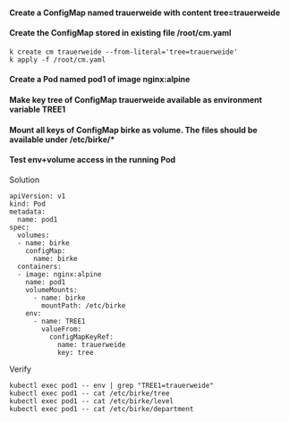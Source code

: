 #### Create a ConfigMap named trauerweide with content tree=trauerweide
#### Create the ConfigMap stored in existing file /root/cm.yaml
```
k create cm trauerweide --from-literal='tree=trauerweide'
k apply -f /root/cm.yaml
```
#### Create a Pod named pod1 of image nginx:alpine
#### Make key tree of ConfigMap trauerweide available as environment variable TREE1
#### Mount all keys of ConfigMap birke as volume. The files should be available under /etc/birke/*
#### Test env+volume access in the running Pod


Solution
```
apiVersion: v1
kind: Pod
metadata:
  name: pod1
spec:
  volumes:
  - name: birke
    configMap:
      name: birke
  containers:
  - image: nginx:alpine
    name: pod1
    volumeMounts:
      - name: birke
        mountPath: /etc/birke
    env:
      - name: TREE1
        valueFrom:
          configMapKeyRef:
            name: trauerweide
            key: tree
```

Verify
```
kubectl exec pod1 -- env | grep "TREE1=trauerweide"
kubectl exec pod1 -- cat /etc/birke/tree
kubectl exec pod1 -- cat /etc/birke/level
kubectl exec pod1 -- cat /etc/birke/department
```
